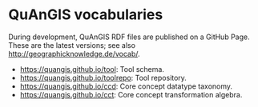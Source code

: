 # QuAnGIS vocabularies

During development, QuAnGIS RDF files are published on a GitHub Page. 
These are the latest versions; see also 
<http://geographicknowledge.de/vocab/>.

-   <https://quangis.github.io/tool>: Tool schema.
-   <https://quangis.github.io/toolrepo>: Tool repository.
-   <https://quangis.github.io/ccd>: Core concept datatype taxonomy.
-   <https://quangis.github.io/cct>: Core concept transformation 
    algebra.
